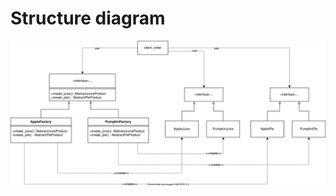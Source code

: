 # Structure diagram
![流程圖](https://github.com/champchun/Design_Pattern/blob/master/Abstract%20Factory/uml/Abstract%20Factory.svg)
